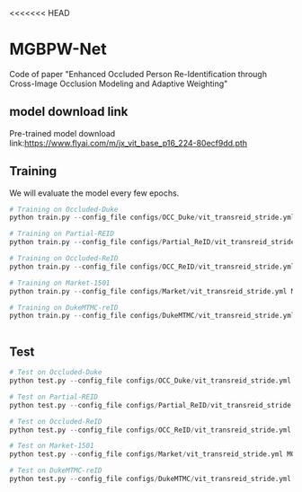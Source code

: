 <<<<<<< HEAD
# MGBPW-Net
Code of paper "Enhanced Occluded Person Re-Identification through Cross-Image Occlusion Modeling and Adaptive Weighting"

## model download link
Pre-trained model download link:https://www.flyai.com/m/jx_vit_base_p16_224-80ecf9dd.pth

## Training

We will evaluate the model every few epochs.


```python
# Training on Occluded-Duke
python train.py --config_file configs/OCC_Duke/vit_transreid_stride.yml MODEL.DEVICE_ID "('0')"

# Training on Partial-REID
python train.py --config_file configs/Partial_ReID/vit_transreid_stride.yml MODEL.DEVICE_ID "('0')"

# Training on Occluded-ReID
python train.py --config_file configs/OCC_ReID/vit_transreid_stride.yml MODEL.DEVICE_ID "('0')"

# Training on Market-1501
python train.py --config_file configs/Market/vit_transreid_stride.yml MODEL.DEVICE_ID "('0')"

# Training on DukeMTMC-reID
python train.py --config_file configs/DukeMTMC/vit_transreid_stride.yml MODEL.DEVICE_ID "('0')"



```

## Test

```python
# Test on Occluded-Duke
python test.py --config_file configs/OCC_Duke/vit_transreid_stride.yml MODEL.DEVICE_ID "('0')"

# Test on Partial-REID
python test.py --config_file configs/Partial_ReID/vit_transreid_stride.yml MODEL.DEVICE_ID "('0')"

# Test on Occluded-ReID
python test.py --config_file configs/OCC_ReID/vit_transreid_stride.yml MODEL.DEVICE_ID "('0')"

# Test on Market-1501
python test.py --config_file configs/Market/vit_transreid_stride.yml MODEL.DEVICE_ID "('0')"

# Test on DukeMTMC-reID
python test.py --config_file configs/DukeMTMC/vit_transreid_stride.yml MODEL.DEVICE_ID "('0')"

```



